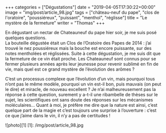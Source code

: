 +++
categories = ["Dégustations"]
date = "2019-04-05T17:30:22+00:00"
image = "img/post/article_98.jpg"
tags = ["château-neuf du pape", "clos de l'oratoire", "poussiéreux", "puissant", "menthol", "réglisse"]
title = "Le mystère de la fermeture"
writer = "Thomas"
+++

En dégustant un nectar de Chateauneuf du pape hier soir, je me suis posé quelques questions.  
La bouteille dégustée était un Clos de l’Oratoire des Papes de 2014 : j’ai trouvé le nez poussiéreux mais la bouche est encore puissante, sur des notes mentholées et réglissées.
Suite à cette dégustation, je me suis dit que la fermeture de ce vin était proche. Les Chateauneuf sont connus pour se fermer plusieurs années après leur jeunesse pour revenir sublimé en fin de vie, mais quel est ce grand mystère de l’évolution des arômes ?  

C’est un processus complexe que l’évolution d’un vin, mais pourquoi tous n’ont pas le même modèle, pourquoi un vin est-il bon, puis mauvais (on peut le dire) et miracle, de nouveau excellent ?
Je n’ai malheureusement pas la réponse à cette question, surement y a-t-il une ribambelle de thèses sur le sujet, les scientifiques ont sans doute des réponses sur les mécanismes moléculaires… Quant à moi, je préfère me dire que la nature est ainsi, c’est quelque part de la magie et c’est toujours une surprise à l’ouverture : c’est ce que j’aime dans le vin, il n’y a pas de certitudes !

![photo][1]
[1]: /img/post/article_98.jpg